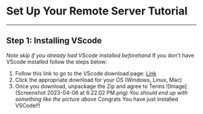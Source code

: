 # Set Up Your Remote Server Tutorial
---

## Step 1: Installing VScode
*Note skip if you already had VScode installed beforehand*
If you don't have VScode installed follow the steps below:
1. Follow this link to go to the VScode download page: [Link](https://code.visualstudio.com/download)
2. Click the appropriate download for your OS (Windows, Linux, Mac)
3. Once you download, unpackage the Zip and agree to Terms
![Image](Screenshot 2023-04-06 at 6.22.02 PM.png)
*You should end up with something like the picture above*
Congrats You have just installed VSCode!!!

 
